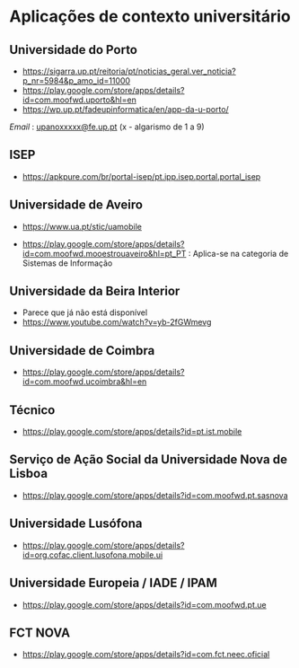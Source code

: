 # Aplicações de contexto universitário

## Universidade do Porto

  * https://sigarra.up.pt/reitoria/pt/noticias_geral.ver_noticia?p_nr=5984&p_amo_id=11000
  * https://play.google.com/store/apps/details?id=com.moofwd.uporto&hl=en
  * https://wp.up.pt/fadeupinformatica/en/app-da-u-porto/
  
  *Email* : upanoxxxxx@fe.up.pt (x - algarismo de 1 a 9)

## ISEP

  * https://apkpure.com/br/portal-isep/pt.ipp.isep.portal.portal_isep



## Universidade de Aveiro

  * https://www.ua.pt/stic/uamobile 

  * https://play.google.com/store/apps/details?id=com.moofwd.mooestrouaveiro&hl=pt_PT : Aplica-se na categoria de Sistemas de Informação 

## Universidade da Beira Interior
  * Parece que já não está disponível
  * https://www.youtube.com/watch?v=yb-2fGWmevg

## Universidade de Coimbra
  * https://play.google.com/store/apps/details?id=com.moofwd.ucoimbra&hl=en

## Técnico
  * https://play.google.com/store/apps/details?id=pt.ist.mobile

## Serviço de Ação Social da Universidade Nova de Lisboa
  * https://play.google.com/store/apps/details?id=com.moofwd.pt.sasnova

## Universidade Lusófona
  * https://play.google.com/store/apps/details?id=org.cofac.client.lusofona.mobile.ui

## Universidade Europeia / IADE / IPAM
  * https://play.google.com/store/apps/details?id=com.moofwd.pt.ue

## FCT NOVA
  * https://play.google.com/store/apps/details?id=com.fct.neec.oficial